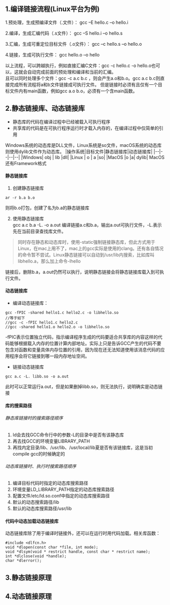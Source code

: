 ## 1.编译链接流程(Linux平台为例)
1.预处理，生成预编译文件（.文件）：
    gcc –E hello.c –o hello.i

2.编译，生成汇编代码（.s文件）：
    gcc –S hello.i –o hello.s

3.汇编，生成可重定位目标文件（.o文件）：
    gcc –c hello.s –o hello.o

4.链接，生成可执行文件：
    gcc hello.o –o hello

以上流程，可以跨越执行，例如直接汇编C文件：gcc -c hello.c -o hello.o也可以，这就会自动完成前面的预处理和编译和当前的汇编。  
且可以同时处理多个文件：gcc -c a.c b.c ，则会产生a.o和b.o。gcc a.c b.c则直接完成所有流程将a和b文件链接成可执行文件。
但是链接时必须有且仅有一个目标文件内有main函数，例如gcc a.o b.o，必须有一个含main函数。

## 2.静态链接库、动态链接库
* 静态库的代码在编译过程中已经被载入可执行程序
* 共享库的代码是在可执行程序运行时才载入内存的，在编译过程中仅简单的引用

Windows系统的动态库是DLL文件，Linux系统是so文件，macOS系统的动态库则使用dylib文件作为动态库。
|操作系统|目标文件|静态链接库|动态链接库|
|--|--|--|--|
|Windows| obj | lib |dll|
|Linux | o | a |so|
|MacOS |o |a| dylib|
MacOS还有Framework格式

#### 静态链接库
1. 创建静态链接库  
```
ar -r b.a b.o
```
则将b.o打包，创建了名为b.a的静态链接库

2. 使用静态链接库  
gcc a.c b.a -L. -o a.out
编译链接a.c和b.a，输出a.out可执行文件，-L.表示先在当前目录查找库文件。
> 同时存在静态和动态库时，使用-static强制链接静态库，但此方式用于Linux，在mac上用不了，mac上的gcc实际是使用的clang。还有各自情况的命令暂不尝试。Linux静态链接可以自动到/usr/lib内搜索，比如库叫libhello.a，那么加上命令-lhello

链接后，删除b.a，a.out仍然可以执行，说明静态链接会将静态链接库载入到可执行文件。

#### 动态链接库
* 编译动态链接库：
```
gcc -fPIC -shared hello1.c hello2.c -o libhello.so
//等于如下
//gcc -c -fPIC hello1.c hello2.c
//gcc -shared hello1.o hello2.o -o libhello.so
```
-fPIC表示位置独立代码，指示编译程序生成的代码要适合共享库的内容这样的代码能够根据载入内存的位置计算内部地址。实际上只是告诉GCC产生的代码不要包含对函数和变量具体内存位置的引用，因为现在还无法知道使用该消息代码的应用程序会将它链接到哪一段内存地址空间。


* 链接动态链接库
```
gcc a.c -L. libb.so -o a.out
```
此时可以正常运行a.out，但是如果删掉libb.so，则无法执行，说明确实是动态链接

#### 库的搜索路径

###### 静态库链接时的搜索路径顺序
1. ld会去找GCC命令行中的参数-L的目录中是否有该静态库
2. 再去找GCC的环境变量LIBRARY_PATH
3. 再找内定目录/lib、/usr/lib、/usr/local/lib夏是否有该链接库，这是当初compile gcc的时候确定的

###### 动态库链接时、执行时搜索路径顺序
1. 编译目标代码时指定的动态库搜索路径
2. 环境变量LD_LIBRARY_PATH指定的动态库搜索路径
3. 配置文件/etc/ld.so.conf中指定的动态库搜索路径
4. 默认的动态搜索路径/lib
5. 默认的动态库搜索路径/usr/lib

#### 代码中动态加载动态链接库
动态链接库除了用于编译时链接外，还可以在运行时用代码加载。相关库函数：
```
#include <dlfcn.h>
void *dlopen(const char *file, int mode);
void *dlsym(void * restrict handle, const char * restrict name);
int *dlclose(void *handle);
char *dlerror();
```

## 3.静态链接原理

## 4.动态链接原理